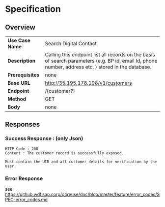 # Specification

## Overview

| | |
|------|-------|
| **Use Case Name** | Search Digital Contact |
| **Description** | Calling this endpoint list all records on the basis of search parameters (e.g. BP id, email Id, phone number, address etc. ) stored in the database.  |
| **Prerequisites** | none | 
| **Base URL** | http://35.195.178.198/v1/customers |
| **Endpoint** | /{customer?} |
| **Method** | GET |
| **Body** | none | 

## Responses

### Success Response : (only Json)
```
HTTP Code : 200
Content : The customer record is successfully exposed.

Must contain the UID and all customer details for verification by the user.
```

### Error Response

see https://github.wdf.sap.corp/c4reuse/doc/blob/master/feature/error_codes/SPEC-error_codes.md
